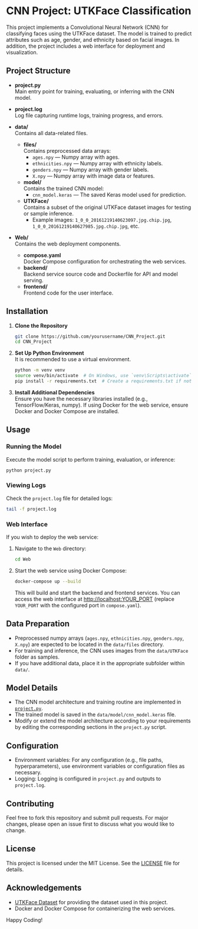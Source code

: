 # CNN Project: UTKFace Classification

This project implements a Convolutional Neural Network (CNN) for classifying faces using the UTKFace dataset. The model is trained to predict attributes such as age, gender, and ethnicity based on facial images. In addition, the project includes a web interface for deployment and visualization.

## Project Structure

- **project.py**  
  Main entry point for training, evaluating, or inferring with the CNN model.

- **project.log**  
  Log file capturing runtime logs, training progress, and errors.

- **data/**  
  Contains all data-related files.

  - **files/**  
    Contains preprocessed data arrays:
    - `ages.npy` — Numpy array with ages.
    - `ethnicities.npy` — Numpy array with ethnicity labels.
    - `genders.npy` — Numpy array with gender labels.
    - `X.npy` — Numpy array with image data or features.
  - **model/**  
    Contains the trained CNN model:
    - `cnn_model.keras` — The saved Keras model used for prediction.
  - **UTKFace/**  
    Contains a subset of the original UTKFace dataset images for testing or sample inference.
    - Example images: `1_0_0_20161219140623097.jpg.chip.jpg`, `1_0_0_20161219140627985.jpg.chip.jpg`, etc.

- **Web/**  
  Contains the web deployment components.
  - **compose.yaml**  
    Docker Compose configuration for orchestrating the web services.
  - **backend/**  
    Backend service source code and Dockerfile for API and model serving.
  - **frontend/**  
    Frontend code for the user interface.

## Installation

1. **Clone the Repository**
   ```sh
   git clone https://github.com/yourusername/CNN_Project.git
   cd CNN_Project
   ```
2. **Set Up Python Environment**  
   It is recommended to use a virtual environment.

   ```sh
   python -m venv venv
   source venv/bin/activate  # On Windows, use `venv\Scripts\activate`
   pip install -r requirements.txt  # Create a requirements.txt if not already present
   ```

3. **Install Additional Dependencies**  
   Ensure you have the necessary libraries installed (e.g., TensorFlow/Keras, numpy). If using Docker for the web service, ensure Docker and Docker Compose are installed.

## Usage

### Running the Model

Execute the model script to perform training, evaluation, or inference:

```sh
python project.py
```

### Viewing Logs

Check the `project.log` file for detailed logs:

```sh
tail -f project.log
```

### Web Interface

If you wish to deploy the web service:

1. Navigate to the `Web` directory:
   ```sh
   cd Web
   ```
2. Start the web service using Docker Compose:
   ```sh
   docker-compose up --build
   ```
   This will build and start the backend and frontend services. You can access the web interface at [http://localhost:YOUR_PORT](http://localhost:YOUR_PORT) (replace `YOUR_PORT` with the configured port in `compose.yaml`).

## Data Preparation

- Preprocessed numpy arrays (`ages.npy`, `ethnicities.npy`, `genders.npy`, `X.npy`) are expected to be located in the `data/files` directory.
- For training and inference, the CNN uses images from the `data/UTKFace` folder as samples.
- If you have additional data, place it in the appropriate subfolder within `data/`.

## Model Details

- The CNN model architecture and training routine are implemented in [`project.py`](./project.py).
- The trained model is saved in the `data/model/cnn_model.keras` file.
- Modify or extend the model architecture according to your requirements by editing the corresponding sections in the `project.py` script.

## Configuration

- Environment variables: For any configuration (e.g., file paths, hyperparameters), use environment variables or configuration files as necessary.
- Logging: Logging is configured in `project.py` and outputs to `project.log`.

## Contributing

Feel free to fork this repository and submit pull requests. For major changes, please open an issue first to discuss what you would like to change.

## License

This project is licensed under the MIT License. See the [LICENSE](LICENSE) file for details.

## Acknowledgements

- [UTKFace Dataset](https://susanqq.github.io/UTKFace/) for providing the dataset used in this project.
- Docker and Docker Compose for containerizing the web services.

Happy Coding!
